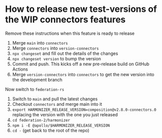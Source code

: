 # How to release new test-versions of the WIP connectors features

Remove these instructions when this feature is ready to release

1. Merge `main` into `connectors`
2. Merge `connectors` into `version-connectors`
3. `npx changeset` and fill out the details of the changes
4. `npx changeset version` to bump the version
5. Commit and push. This kicks off a new pre-release build on GitHub Actions
6. Merge `version-connectors` into `connectors` to get the new version into the development branch

Now switch to `federation-rs`

1. Switch to `main` and pull the latest changes
2. Checkout `connectors` and merge main into it
3. `export HARMONIZER_RELEASE_VERSION=composition@v2.8.0-connectors.0` replacing the version with the one you just released
4. `cd federation-2/harmonizer`
5. `npm i -E @apollo/$HARMONIZER_RELEASE_VERSION`
6. `cd -` (get back to the root of the repo)
